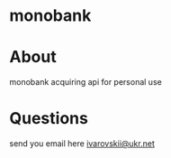 # monobank

# About
monobank acquiring api for personal use

# Questions
send you email here ivarovskii@ukr.net
